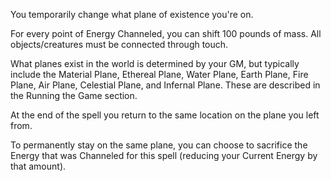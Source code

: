 You temporarily change what plane of existence you're on.

For every point of Energy Channeled, you can shift 100 pounds of mass. All objects/creatures must be connected through touch.

What planes exist in the world is determined by your GM, but typically include the Material Plane, Ethereal Plane, Water Plane, Earth Plane, Fire Plane, Air Plane, Celestial Plane, and Infernal Plane. These are described in the Running the Game section. 

At the end of the spell you return to the same location on the plane you left from.

To permanently stay on the same plane, you can choose to sacrifice the Energy that was Channeled for this spell (reducing your Current Energy by that amount).